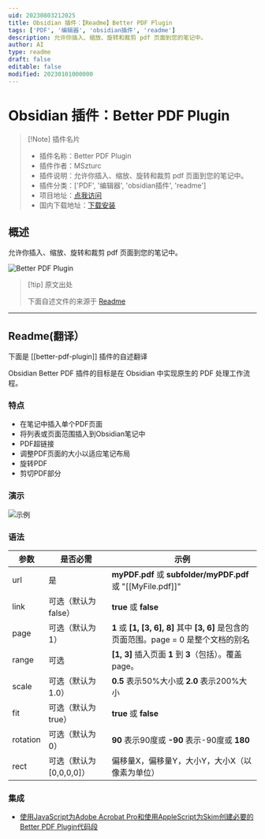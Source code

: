 ```yaml
---
uid: 20230803212025
title: Obsidian 插件：【Readme】Better PDF Plugin
tags: ['PDF', '编辑器', 'obsidian插件', 'readme']
description: 允许你插入、缩放、旋转和裁剪 pdf 页面到您的笔记中。
author: AI
type: readme
draft: false
editable: false
modified: 20230101000000
---
```


# Obsidian 插件：Better PDF Plugin

> [!Note] 插件名片
> - 插件名称：Better PDF Plugin
> - 插件作者：MSzturc
> - 插件说明：允许你插入、缩放、旋转和裁剪 pdf 页面到您的笔记中。
> - 插件分类：['PDF', '编辑器', 'obsidian插件', 'readme']
> - 项目地址：[点我访问](https://github.com/MSzturc/obsidian-better-pdf-plugin)
> - 国内下载地址：[下载安装](https://pkmer.cn/products/plugin/pluginMarket/?better-pdf-plugin)

## 概述

允许你插入、缩放、旋转和裁剪 pdf 页面到您的笔记中。

![Better PDF Plugin](https://cdn.pkmer.cn/covers/better-pdf-plugin.gif!pkmer)

> [!tip] 原文出处
> 
>下面自述文件的来源于 [Readme](https://ghproxy.net/https://raw.githubusercontent.com/MSzturc/obsidian-better-pdf-plugin/master/README.md)
> 

---

## Readme(翻译）

下面是 [[better-pdf-plugin]] 插件的自述翻译



Obsidian Better PDF 插件的目标是在 Obsidian 中实现原生的 PDF 处理工作流程。

### 特点

- 在笔记中插入单个PDF页面
- 将列表或页面范围插入到Obsidian笔记中
- PDF超链接
- 调整PDF页面的大小以适应笔记布局
- 旋转PDF
- 剪切PDF部分

### 演示

![示例](https://github.com/MSzturc/obsidian-better-pdf-plugin/raw/master/sample/BetterPDF.gif)

### 语法

|参数|是否必需|示例|
|--|--|--|
|url|是|**myPDF.pdf** 或 **subfolder/myPDF.pdf** 或 "[[MyFile.pdf]]"
|link|可选（默认为false）| **true** 或 **false**
|page|可选（默认为1）| **1** 或 **[1, [3, 6], 8]** 其中 **[3, 6]** 是包含的页面范围。page = 0 是整个文档的别名
|range|可选| **[1, 3]** 插入页面 **1** 到 **3**（包括）。覆盖page。
|scale|可选（默认为1.0）| **0.5** 表示50%大小或 **2.0** 表示200%大小
|fit|可选（默认为true）| **true** 或 **false**
|rotation|可选（默认为0）| **90** 表示90度或 **-90** 表示-90度或 **180**
|rect|可选（默认为\[0,0,0,0\]）| 偏移量X，偏移量Y，大小Y，大小X（以像素为单位）

### 集成
- [使用JavaScript为Adobe Acrobat Pro和使用AppleScript为Skim创建必要的Better PDF Plugin代码段](https://github.com/johnsidi/scripts-for-Obsidian-Better-PDF-Plugin)



